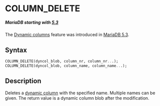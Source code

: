# COLUMN_DELETE

##### MariaDB starting with [5.3](/kb/en/what-is-mariadb-53/)

The [Dynamic columns](/sql-statements-structure/nosql/dynamic-columns) feature was introduced in [MariaDB 5.3](/kb/en/what-is-mariadb-53/).

## Syntax

```sql
COLUMN_DELETE(dyncol_blob, column_nr, column_nr...);
COLUMN_DELETE(dyncol_blob, column_name, column_name...);
```

## Description

Deletes a [dynamic column](/sql-statements-structure/nosql/dynamic-columns) with the specified name. Multiple names can be given. The return value is a dynamic column blob after the modification.